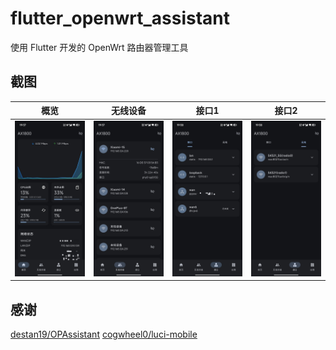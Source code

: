 # flutter_openwrt_assistant

使用 Flutter 开发的 OpenWrt 路由器管理工具

## 截图

| 概览                                       | 无线设备 | 接口1 | 接口2 |
|---------------------------------------------|-----------|---------|------------|
| <img src="./screenshot/1.jpg" width="200"/> | <img src="./screenshot/2.jpg" width="200"/> | <img src="./screenshot/3.jpg" width="200"/> | <img src="./screenshot/4.jpg" width="200"/> |

## 感谢
[destan19/OPAssistant](https://github.com/destan19/OPAssistant)
[cogwheel0/luci-mobile](https://github.com/cogwheel0/luci-mobile)
